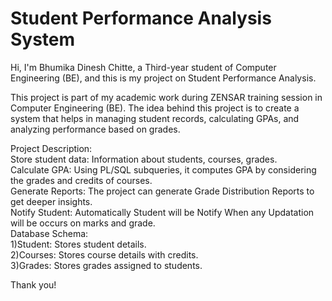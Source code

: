 # Student Performance Analysis System
Hi, I'm Bhumika Dinesh Chitte, a Third-year student of Computer Engineering (BE), and this is my project on Student Performance Analysis.

This project is part of my academic work during ZENSAR training session in Computer Engineering (BE). The idea behind this project is to create a system that helps in managing student records, calculating GPAs, and analyzing performance based on grades.

Project Description:  
Store student data: Information about students, courses, grades.  
Calculate GPA: Using PL/SQL subqueries, it computes GPA by considering the grades and credits of courses.  
Generate Reports: The project can generate Grade Distribution Reports to get deeper insights.  
Notify Student: Automatically Student will be Notify When any Updatation will be occurs on marks and grade.  
Database Schema:  
1)Student: Stores student details.  
2)Courses: Stores course details with credits.  
3)Grades: Stores grades assigned to students.

Thank you!
